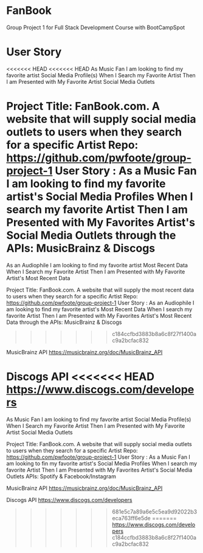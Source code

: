 # FanBook
Group Project 1 for Full Stack Development Course with BootCampSpot

# User Story
<<<<<<< HEAD
<<<<<<< HEAD
As Music Fan I am looking to find my favorite artist Social Media Profile(s) When I Search my Favorite Artist Then I am Presented with My Favorite Artist Social Media Outlets

Project Title: FanBook.com. A website that will supply social media outlets to users when they search for a specific Artist Repo: https://github.com/pwfoote/group-project-1 User Story : As a Music Fan I am looking to find my favorite artist's Social Media Profiles When I search my favorite Artist Then I am Presented with My Favorites Artist's Social Media Outlets through the APIs: MusicBrainz & Discogs
=======
As an Audiophile I am looking to find my favorite artist Most Recent Data When I Search my Favorite Artist Then I am Presented with My Favorite Artist's Most Recent Data

Project Title: FanBook.com. A website that will supply the most recent data to users when they search for a specific Artist Repo: https://github.com/pwfoote/group-project-1 User Story : As an Audiophile I am looking to find my favorite artist's Most Recent Data When I search my favorite Artist Then I am Presented with My Favorites Artist's Most Recent Data through the APIs: MusicBrainz & Discogs
>>>>>>> c184ccfbd3883b8a6c8f27f1400ac9a2bcfac832

MusicBrainz API
https://musicbrainz.org/doc/MusicBrainz_API

Discogs API
<<<<<<< HEAD
https://www.discogs.com/developers
=======
As Music Fan I am looking to find my favorite artist Social Media Profile(s)
When I Search my Favorite Artist 
Then I am Presented with My Favorite Artist Social Media Outlets

Project Title: FanBook.com. A website that will supply social media outlets to users when they search for a specific Artist
Repo: https://github.com/pwfoote/group-project-1
User Story :
As a Music Fan I am looking to fin my favorite artist's Social Media Profiles
When I search my favorite Artist
Then I am Presented with My Favorites Artist's Social Media Outlets
APIs: Spotify & Facebook/Instagram

MusicBrainz API
https://musicbrainz.org/doc/MusicBrainz_API

Discogs API
https://www.discogs.com/developers
>>>>>>> 681e5c7a89a6e5c5ea9d92022b3eca763ff6e5de
=======
https://www.discogs.com/developers
>>>>>>> c184ccfbd3883b8a6c8f27f1400ac9a2bcfac832
